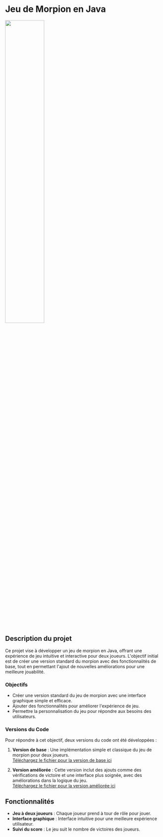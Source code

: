 # Jeu de Morpion en Java

<img src="https://play-lh.googleusercontent.com/LBERj-6YHlRzpaZEJQwNZAtEIIeIUs-u7lnsamqsUrPfXYwOSrViZ6P-7A3dASR9N2U" width="50%">

## Description du projet

Ce projet vise à développer un jeu de morpion en Java, offrant une expérience de jeu intuitive et interactive pour deux joueurs. L'objectif initial est de créer une version standard du morpion avec des fonctionnalités de base, tout en permettant l'ajout de nouvelles améliorations pour une meilleure jouabilité.

### Objectifs

- Créer une version standard du jeu de morpion avec une interface graphique simple et efficace.
- Ajouter des fonctionnalités pour améliorer l'expérience de jeu.
- Permettre la personnalisation du jeu pour répondre aux besoins des utilisateurs.

### Versions du Code

Pour répondre à cet objectif, deux versions du code ont été développées :

1. **Version de base** : Une implémentation simple et classique du jeu de morpion pour deux joueurs.  
   [Téléchargez le fichier pour la version de base ici](https://github.com/marktr11/Morpion/blob/master/TP_JEU/src/Morpion_Main/Morpion_base.java)

2. **Version améliorée** : Cette version inclut des ajouts comme des vérifications de victoire et une interface plus soignée, avec des améliorations dans la logique du jeu.  
   [Téléchargez le fichier pour la version améliorée ici](https://github.com/marktr11/Morpion/blob/master/TP_JEU/src/Morpion_Main/Morpion_base.java)

## Fonctionnalités

- **Jeu à deux joueurs** : Chaque joueur prend à tour de rôle pour jouer.
- **Interface graphique** : Interface intuitive pour une meilleure expérience utilisateur.
- **Suivi du score** : Le jeu suit le nombre de victoires des joueurs.


